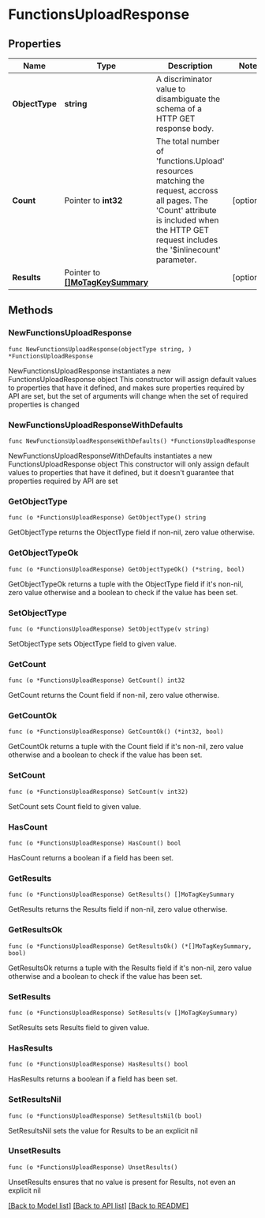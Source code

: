 # FunctionsUploadResponse

## Properties

Name | Type | Description | Notes
------------ | ------------- | ------------- | -------------
**ObjectType** | **string** | A discriminator value to disambiguate the schema of a HTTP GET response body. | 
**Count** | Pointer to **int32** | The total number of &#39;functions.Upload&#39; resources matching the request, accross all pages. The &#39;Count&#39; attribute is included when the HTTP GET request includes the &#39;$inlinecount&#39; parameter. | [optional] 
**Results** | Pointer to [**[]MoTagKeySummary**](MoTagKeySummary.md) |  | [optional] 

## Methods

### NewFunctionsUploadResponse

`func NewFunctionsUploadResponse(objectType string, ) *FunctionsUploadResponse`

NewFunctionsUploadResponse instantiates a new FunctionsUploadResponse object
This constructor will assign default values to properties that have it defined,
and makes sure properties required by API are set, but the set of arguments
will change when the set of required properties is changed

### NewFunctionsUploadResponseWithDefaults

`func NewFunctionsUploadResponseWithDefaults() *FunctionsUploadResponse`

NewFunctionsUploadResponseWithDefaults instantiates a new FunctionsUploadResponse object
This constructor will only assign default values to properties that have it defined,
but it doesn't guarantee that properties required by API are set

### GetObjectType

`func (o *FunctionsUploadResponse) GetObjectType() string`

GetObjectType returns the ObjectType field if non-nil, zero value otherwise.

### GetObjectTypeOk

`func (o *FunctionsUploadResponse) GetObjectTypeOk() (*string, bool)`

GetObjectTypeOk returns a tuple with the ObjectType field if it's non-nil, zero value otherwise
and a boolean to check if the value has been set.

### SetObjectType

`func (o *FunctionsUploadResponse) SetObjectType(v string)`

SetObjectType sets ObjectType field to given value.


### GetCount

`func (o *FunctionsUploadResponse) GetCount() int32`

GetCount returns the Count field if non-nil, zero value otherwise.

### GetCountOk

`func (o *FunctionsUploadResponse) GetCountOk() (*int32, bool)`

GetCountOk returns a tuple with the Count field if it's non-nil, zero value otherwise
and a boolean to check if the value has been set.

### SetCount

`func (o *FunctionsUploadResponse) SetCount(v int32)`

SetCount sets Count field to given value.

### HasCount

`func (o *FunctionsUploadResponse) HasCount() bool`

HasCount returns a boolean if a field has been set.

### GetResults

`func (o *FunctionsUploadResponse) GetResults() []MoTagKeySummary`

GetResults returns the Results field if non-nil, zero value otherwise.

### GetResultsOk

`func (o *FunctionsUploadResponse) GetResultsOk() (*[]MoTagKeySummary, bool)`

GetResultsOk returns a tuple with the Results field if it's non-nil, zero value otherwise
and a boolean to check if the value has been set.

### SetResults

`func (o *FunctionsUploadResponse) SetResults(v []MoTagKeySummary)`

SetResults sets Results field to given value.

### HasResults

`func (o *FunctionsUploadResponse) HasResults() bool`

HasResults returns a boolean if a field has been set.

### SetResultsNil

`func (o *FunctionsUploadResponse) SetResultsNil(b bool)`

 SetResultsNil sets the value for Results to be an explicit nil

### UnsetResults
`func (o *FunctionsUploadResponse) UnsetResults()`

UnsetResults ensures that no value is present for Results, not even an explicit nil

[[Back to Model list]](../README.md#documentation-for-models) [[Back to API list]](../README.md#documentation-for-api-endpoints) [[Back to README]](../README.md)


